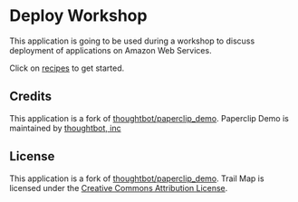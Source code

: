 # Deploy Workshop

This application is going to be used during a workshop to discuss deployment of applications on Amazon Web Services.

Click on [recipes](https://github.com/barbolo/deploy_workshop/tree/master/recipes) to get started.

Credits
-------

This application is a fork of [thoughtbot/paperclip_demo](https://github.com/thoughtbot/paperclip_demo). Paperclip Demo is maintained by [thoughtbot, inc](http://thoughtbot.com/community)

License
-------

This application is a fork of [thoughtbot/paperclip_demo](https://github.com/thoughtbot/paperclip_demo). Trail Map is licensed under the [Creative Commons Attribution License](http://creativecommons.org/licenses/by/3.0/).
